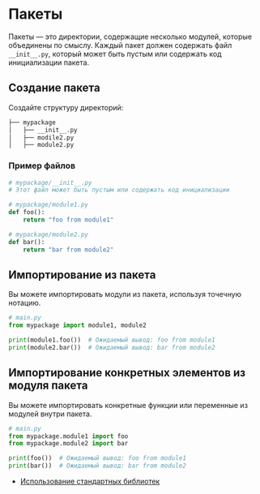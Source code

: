 # Пакеты

Пакеты — это директории, содержащие несколько модулей, которые объединены по смыслу. Каждый пакет должен содержать файл `__init__.py`, который может быть пустым или содержать код инициализации пакета.

## Создание пакета

Создайте структуру директорий:

```bash
├── mypackage
│   ├── __init__.py
│   ├── modile2.py
│   ├── module2.py
```

### Пример файлов

```python
# mypackage/__init__.py
# Этот файл может быть пустым или содержать код инициализации

# mypackage/module1.py
def foo():
    return "foo from module1"

# mypackage/module2.py
def bar():
    return "bar from module2"
```

## Импортирование из пакета

Вы можете импортировать модули из пакета, используя точечную нотацию.

```python
# main.py
from mypackage import module1, module2

print(module1.foo())  # Ожидаемый вывод: foo from module1
print(module2.bar())  # Ожидаемый вывод: bar from module2
```

## Импортирование конкретных элементов из модуля пакета

Вы можете импортировать конкретные функции или переменные из модулей внутри пакета.

```python
# main.py
from mypackage.module1 import foo
from mypackage.module2 import bar

print(foo())  # Ожидаемый вывод: foo from module1
print(bar())  # Ожидаемый вывод: bar from module2
```

- [Использование стандартных библиотек](03-standard-libraries.md)